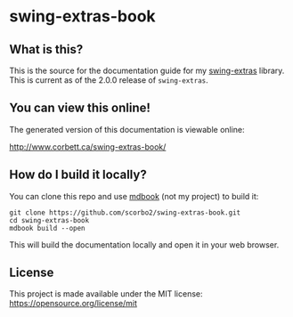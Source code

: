 # swing-extras-book

## What is this?

This is the source for the documentation guide for my [swing-extras](https://github.com/scorbo2/swing-extras) library.
This is current as of the 2.0.0 release of `swing-extras`.

## You can view this online!

The generated version of this documentation is viewable online:

<a href="http://www.corbett.ca/swing-extras-book/">http://www.corbett.ca/swing-extras-book/</a>

## How do I build it locally?

You can clone this repo and use [mdbook](https://rust-lang.github.io/mdBook/index.html) (not my project) to build it:

```shell
git clone https://github.com/scorbo2/swing-extras-book.git
cd swing-extras-book
mdbook build --open
```

This will build the documentation locally and open it in your web browser.

## License

This project is made available under the MIT license: https://opensource.org/license/mit

